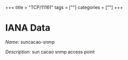 +++
title = "TCP/11161"
tags = [""]
categories = [""]
+++

# IANA Data

_Name:_ suncacao-snmp

_Description:_ sun cacao snmp access point

